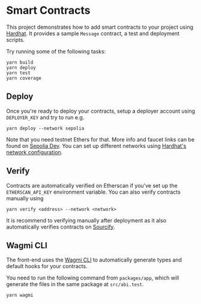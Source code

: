 # Smart Contracts

This project demonstrates how to add smart contracts to your project using [Hardhat](https://hardhat.org/docs). It provides a sample `Message` contract, a test and deployment scripts.

Try running some of the following tasks:

```
yarn build
yarn deploy
yarn test
yarn coverage
```

## Deploy

Once you're ready to deploy your contracts, setup a deployer account using `DEPLOYER_KEY` and try to run e.g.

```
yarn deploy --network sepolia
```

Note that you need testnet Ethers for that. More info and faucet links can be found on [Sepolia Dev](https://sepolia.dev/). You can set up different networks using [Hardhat's network configuration](https://hardhat.org/hardhat-runner/docs/config#networks-configuration).

## Verify

Contracts are automatically verified on Etherscan if you've set up the `ETHERSCAN_API_KEY` environment variable. You can also verify contracts manually using

```
yarn verify <address> --network <network>
```

It is recommend to verifying manually after deployment as it also automatically verifies contracts on [Sourcify](https://sourcify.dev/).

## Wagmi CLI

The front-end uses the [Wagmi CLI](https://wagmi.sh/cli/getting-started) to automatically generate types and default hooks for your contracts.

You need to run the following command from `packages/app`, which will generate the files in the same package at `src/abi.test`.

```
yarn wagmi
```
